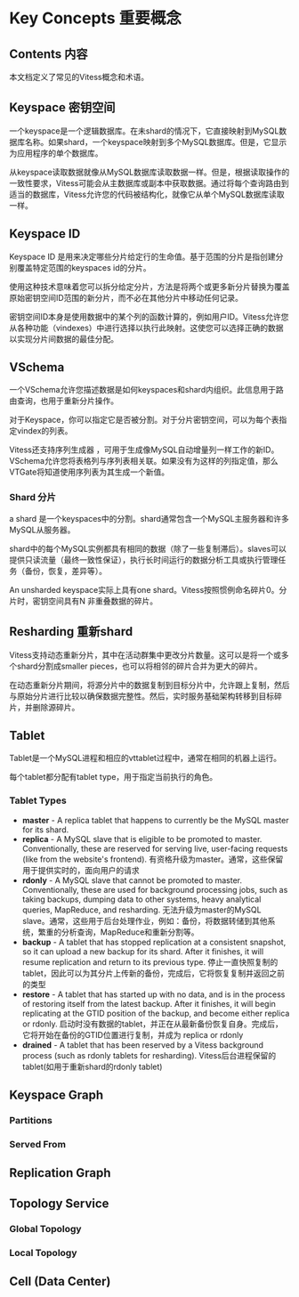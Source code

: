# Key Concepts 重要概念
## Contents 内容
本文档定义了常见的Vitess概念和术语。
## Keyspace 密钥空间
一个keyspace是一个逻辑数据库。在未shard的情况下，它直接映射到MySQL数据库名称。如果shard，一个keyspace映射到多个MySQL数据库。但是，它显示为应用程序的单个数据库。

从keyspace读取数据就像从MySQL数据库读取数据一样。但是，根据读取操作的一致性要求，Vitess可能会从主数据库或副本中获取数据。通过将每个查询路由到适当的数据库，Vitess允许您的代码被结构化，就像它从单个MySQL数据库读取一样。
## Keyspace ID
Keyspace ID 是用来决定哪些分片给定行的生命值。基于范围的分片是指创建分别覆盖特定范围的keyspaces id的分片。

使用这种技术意味着您可以拆分给定分片，方法是将两个或更多新分片替换为覆盖原始密钥空间ID范围的新分片，而不必在其他分片中移动任何记录。

密钥空间ID本身是使用数据中的某个列的函数计算的，例如用户ID。Vitess允许您从各种功能（vindexes）中进行选择以执行此映射。这使您可以选择正确的数据以实现分片间数据的最佳分配。

## VSchema
一个VSchema允许您描述数据是如何keyspaces和shard内组织。此信息用于路由查询，也用于重新分片操作。

对于Keyspace，你可以指定它是否被分割。对于分片密钥空间，可以为每个表指定vindex的列表。

Vitess还支持序列生成器 ，可用于生成像MySQL自动增量列一样工作的新ID。VSchema允许您将表格列与序列表相关联。如果没有为这样的列指定值，那么VTGate将知道使用序列表为其生成一个新值。

### Shard 分片
a shard 是一个keyspaces中的分割。shard通常包含一个MySQL主服务器和许多MySQL从服务器。

shard中的每个MySQL实例都具有相同的数据（除了一些复制滞后）。slaves可以提供只读流量（最终一致性保证），执行长时间运行的数据分析工具或执行管理任务（备份，恢复，差异等）。

An unsharded keyspace实际上具有one shard。Vitess按照惯例命名碎片0。分片时，密钥空间具有N 非重叠数据的碎片。
## Resharding 重新shard
Vitess支持动态重新分片，其中在活动群集中更改分片数量。这可以是将一个或多个shard分割成smaller pieces，也可以将相邻的碎片合并为更大的碎片。

在动态重新分片期间，将源分片中的数据复制到目标分片中，允许跟上复制，然后与原始分片进行比较以确保数据完整性。然后，实时服务基础架构转移到目标碎片，并删除源碎片。

## Tablet
  Tablet是一个MySQL进程和相应的vttablet过程中，通常在相同的机器上运行。

  每个tablet都分配有tablet type，用于指定当前执行的角色。
### Tablet Types
- **master** - A replica tablet that happens to currently be the MySQL master for its shard.
- **replica** - A MySQL slave that is eligible to be promoted to master. Conventionally, these are reserved for serving live, user-facing requests (like from the website's frontend).
  有资格升级为master。通常，这些保留用于提供实时的，面向用户的请求
- **rdonly** - A MySQL slave that cannot be promoted to master. Conventionally, these are used for background processing jobs, such as taking backups, dumping data to other systems, heavy analytical queries, MapReduce, and resharding.
  无法升级为master的MySQL slave。通常，这些用于后台处理作业，例如：备份，将数据转储到其他系统，繁重的分析查询，MapReduce和重新分割等。
- **backup** - A tablet that has stopped replication at a consistent snapshot, so it can upload a new backup for its shard. After it finishes, it will resume replication and return to its previous type.
  停止一直快照复制的tablet，因此可以为其分片上传新的备份，完成后，它将恢复复制并返回之前的类型
- **restore** - A tablet that has started up with no data, and is in the process of restoring itself from the latest backup. After it finishes, it will begin replicating at the GTID position of the backup, and become either replica or rdonly.
  启动时没有数据的tablet，并正在从最新备份恢复自身。完成后，它将开始在备份的GTID位置进行复制，并成为 replica or rdonly
- **drained** - A tablet that has been reserved by a Vitess background process (such as rdonly tablets for resharding).
  Vitess后台进程保留的tablet(如用于重新shard的rdonly tablet)


## Keyspace Graph
### Partitions
### Served From
## Replication Graph
## Topology Service
### Global Topology
### Local Topology
## Cell (Data Center)
